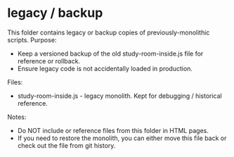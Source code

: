 # legacy / backup

This folder contains legacy or backup copies of previously-monolithic scripts.
Purpose:

- Keep a versioned backup of the old study-room-inside.js file for reference or rollback.
- Ensure legacy code is not accidentally loaded in production.

Files:

- study-room-inside.js - legacy monolith. Kept for debugging / historical reference.

Notes:

- Do NOT include or reference files from this folder in HTML pages.
- If you need to restore the monolith, you can either move this file back or check out the file from git history.
